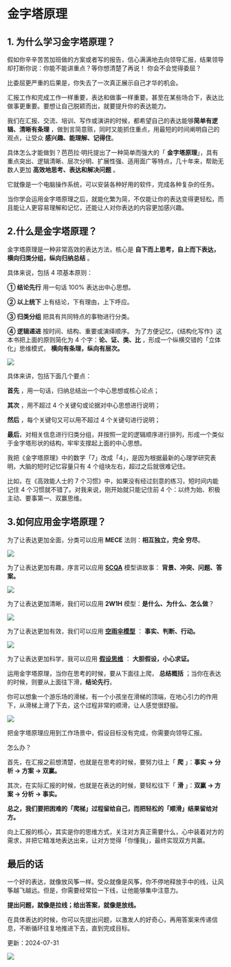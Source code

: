  # 金字塔原理
 
 ## **1. 为什么学习金字塔原理？**

假如你辛辛苦苦加班做的方案或者写的报告，信心满满地去向领导汇报，结果领导却打断你说：你能不能讲重点？等你想清楚了再说！  你会不会觉得委屈？

比委屈更严重的后果是，你失去了一次真正展示自己才华的机会。

汇报工作和完成工作一样重要，表达和做事一样重要。甚至在某些场合下，表达比做事更重要。要想让自己脱颖而出，就要提升你的表达能力。

我们在汇报、交流、培训、写作或演讲的时候，都希望自己的表达能够**简单有逻辑、清晰有条理** ，做到言简意赅，同时又能抓住重点，用最短的时间阐明自己的观点，让受众 **感兴趣、能理解、记得住**。

具体怎么才能做到？芭芭拉·明托提出了一种简单而强大的「 **金字塔原理**」，具有重点突出、逻辑清晰、层次分明、扩展性强、适用面广等特点，几十年来，帮助无数人更加 **高效地思考、表达和解决问题** 。

它就像是一个电脑操作系统，可以安装各种好用的软件，完成各种复杂的任务。

当你学会运用金字塔原理之后，就能化繁为简，不仅能让你的表达变得更轻松，而且能让人更容易理解和记忆，还能让人对你表达的内容更加感兴趣。

 ## **2.什么是金字塔原理？**

金字塔原理是一种非常高效的表达方法，核心是 **自下而上思考，自上而下表达，横向归类分组，纵向归纳总结** 。

具体来说，包括 4 项基本原则：

**① 结论先行** 用一句话 100% 表达出中心思想。 

**② 以上统下** 上有结论，下有理由，上下呼应。 

**③ 归类分组** 把具有共同特点的事物进行分类。 

**④ 逻辑递进** 按时间、结构、重要或演绎顺序。  为了方便记忆，《结构化写作》这本书把上面的原则简化为 4 个字：**论、证、类、比** ，形成一个纵横交错的「立体化」思维模式， **横向有条理，纵向有层次。**

![](https://mmbiz.qpic.cn/mmbiz_png/giaycic3UNwo0TvU9YRXuk6BYbicSgIsPla0ZicV3ibULHKFyeINogn01bvUZgUvbaBYmDjNic1Bcj6HnBKmBwQjMfjw/640?wx_fmt=png) 

具体来讲，包括下面几个要点：

**首先** ，用一句话，归纳总结出一个中心思想或核心论点；

**其次** ，用不超过 4 个关键句或论据对中心思想进行说明；

**然后** ，每个关键句又可以用不超过 4 个关键句进行说明；

**最后**，对相关信息进行归类分组，并按照一定的逻辑顺序进行排列，形成一个类似于金字塔形状的结构，牢牢支撑起上面的中心思想。

我把《金字塔原理》中的数字「7」改成「4」，是因为根据最新的心理学研究表明，大脑的短时记忆容量只有 4 个组块左右，超过之后就很难记住。

比如，在《高效能人士的 7 个习惯》中，如果没有经过刻意的练习，短时间内能记住 4 个习惯就不错了。对我来说，刚开始就只能记住前 4 个：以终为始、积极主动、要事第一、双赢思维。

## **3.如何应用金字塔原理？**

为了让表达更加全面，分类可以应用 **MECE** 法则：**相互独立，完全 穷尽**。

![](https://mmbiz.qpic.cn/mmbiz_png/giaycic3UNwo0TvU9YRXuk6BYbicSgIsPlaLGKLVZpg1Cd3nGnCwbeBUZojH3vLPE90KYEle6Uibna7NVgNxjumCSw/640?wx_fmt=png) 

为了让表达更加有趣，序言可以应用 [**SCQA**](https://mp.weixin.qq.com/s?__biz=MzA4ODE2OTIxMw==&mid=2653480392&idx=1&sn=ea0890c1c3e5f9b4b6516bcdbf62a5b4&scene=21#wechat_redirect) 模型讲故事： **背景、冲突、问题、答案。**

![](https://mmbiz.qpic.cn/mmbiz_png/giaycic3UNwo0TvU9YRXuk6BYbicSgIsPlaZBOYcj794nB7rljmfYRsbOXAC5ycoAt3Uj97ymLac6Uc0lHJ9xuSxw/640?wx_fmt=png) 

为了让表达更加清晰，我们可以应用 **2W1H** 模型：**是什么、为什么、怎么做**？

![](https://mmbiz.qpic.cn/mmbiz_png/giaycic3UNwo0TvU9YRXuk6BYbicSgIsPlaq7n5Bug6LgqJiaT507wicueg3WNKJYEkyuRDFLVuibYzxbCibpftp8a6Dw/640?wx_fmt=png) 

为了让表达更加有效，我们可以应用 [**空雨伞模型**](https://mp.weixin.qq.com/s?__biz=MzA4ODE2OTIxMw==&mid=2653481315&idx=1&sn=091d654c726da55bbd03e1739042b8d9&scene=21#wechat_redirect) ： **事实、判断、行动。**

![](https://mmbiz.qpic.cn/mmbiz_png/giaycic3UNwo0TvU9YRXuk6BYbicSgIsPlajqJvicmiaCRbLprlaicqCYicNuNtJygicvTdkSJ5oicrwclTrmoxaJBwytSg/640?wx_fmt=png) 

为了让表达更加科学，我可以应用 [**假设思维**](http://mp.weixin.qq.com/s?__biz=MzA4ODE2OTIxMw==&mid=2653478494&idx=1&sn=7fb2bb4f04f2c6d64561210164529274&chksm=8bf231ccbc85b8dab3ffb4dffcc56547684ca5ee35f52648cac60c229cbf6e79a1da413bb78a&scene=21#wechat_redirect) ： **大胆假设，小心求证。** 

运用金字塔原理，当你在思考的时候，要从下面往上爬， **总结概括** ；当你在表达的时候，则要从上面往下滑，**结论先行**。  

你可以想象一个游乐场的滑梯，有一个小孩坐在滑梯的顶端，在地心引力的作用下，从滑梯上滑了下去，这个过程非常的顺滑，让人感觉很舒服。

![](https://mmbiz.qpic.cn/mmbiz_jpg/giaycic3UNwo2Eub2ECG4nAvR6KNToBsUL0aTC7IVyLXlYrkvw7WllXibPcVCA8kxib8ych5H2hWia1WqAicaUdMXRPQ/640?wx_fmt=jpeg) 

把金字塔原理应用到工作场景中，假设目标没有完成，你需要向领导汇报。

怎么办？

首先，在汇报之前想清楚，也就是在思考的时候，要努力往上「 **爬** 」：**事实 → 分析 → 方案 → 双赢。**

其次，在实际汇报的时候，也就是在表达的时候，要轻松往下「 **滑** 」：**双赢 → 方案 → 分析 → 事实。**

**总之，我们要把困难的「爬梯」过程留给自己，而把轻松的「顺滑」结果留给对方。**

向上汇报的核心，其实是你的思维方式，关注对方真正需要什么，心中装着对方的需求，并把它精准地表达出来，让对方觉得「你懂我」，最终实现双方共赢。

## **最后的话**

 一个好的表达，就像放风筝一样。受众就像是风筝，你不停地释放手中的线，让风筝越飞越远。但是，你需要经常拉一下线，让他能够集中注意力。
 
 **提出问题，就像是拉线；给出答案，就像是放线。**

在具体表达的时候，你可以先提出问题，以激发人的好奇心，再用答案来传递信息，不断循环往复地推进下去，直到完成目标。

更新：2024-07-31

![](https://visitor-badge.laobi.icu/badge?page_id=sjhfx.linji&left_text=PageViews&right_color=%2300589F)